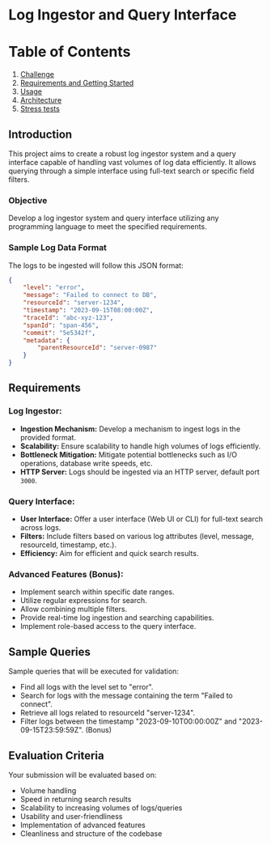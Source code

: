 # Log Ingestor and Query Interface


# Table of Contents

1. [Challenge](./README.md)
2. [Requirements and Getting Started](./doc#requirements-and-getting-started-requirements-and-getting-started)
3. [Usage](./doc/README.md#usage)
4. [Architecture](./doc/README.md#architecture)
5. [Stress tests](./doc/README.md#stress-tests)



## Introduction

This project aims to create a robust log ingestor system and a query interface capable of handling vast volumes of log data efficiently. It allows querying through a simple interface using full-text search or specific field filters.

### Objective

Develop a log ingestor system and query interface utilizing any programming language to meet the specified requirements.

### Sample Log Data Format

The logs to be ingested will follow this JSON format:

```json
{
	"level": "error",
	"message": "Failed to connect to DB",
    "resourceId": "server-1234",
	"timestamp": "2023-09-15T08:00:00Z",
	"traceId": "abc-xyz-123",
    "spanId": "span-456",
    "commit": "5e5342f",
    "metadata": {
        "parentResourceId": "server-0987"
    }
}
```

## Requirements

### Log Ingestor:

- **Ingestion Mechanism:** Develop a mechanism to ingest logs in the provided format.
- **Scalability:** Ensure scalability to handle high volumes of logs efficiently.
- **Bottleneck Mitigation:** Mitigate potential bottlenecks such as I/O operations, database write speeds, etc.
- **HTTP Server:** Logs should be ingested via an HTTP server, default port `3000`.

### Query Interface:

- **User Interface:** Offer a user interface (Web UI or CLI) for full-text search across logs.
- **Filters:** Include filters based on various log attributes (level, message, resourceId, timestamp, etc.).
- **Efficiency:** Aim for efficient and quick search results.

### Advanced Features (Bonus):

- Implement search within specific date ranges.
- Utilize regular expressions for search.
- Allow combining multiple filters.
- Provide real-time log ingestion and searching capabilities.
- Implement role-based access to the query interface.

## Sample Queries

Sample queries that will be executed for validation:

- Find all logs with the level set to "error".
- Search for logs with the message containing the term "Failed to connect".
- Retrieve all logs related to resourceId "server-1234".
- Filter logs between the timestamp "2023-09-10T00:00:00Z" and "2023-09-15T23:59:59Z". (Bonus)

## Evaluation Criteria

Your submission will be evaluated based on:

- Volume handling
- Speed in returning search results
- Scalability to increasing volumes of logs/queries
- Usability and user-friendliness
- Implementation of advanced features
- Cleanliness and structure of the codebase
